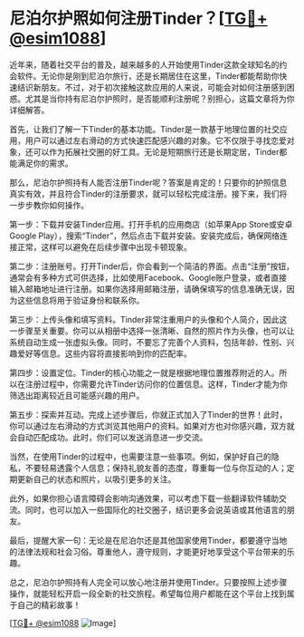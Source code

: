 # 尼泊尔护照如何注册Tinder？[[TG💪+ @esim1088](https://t.me/s/esim1088)]

近年来，随着社交平台的普及，越来越多的人开始使用Tinder这款全球知名的约会软件。无论你是刚到尼泊尔旅行，还是长期居住在这里，Tinder都能帮助你快速结识新朋友。不过，对于初次接触这款应用的人来说，可能会对如何注册感到困惑。尤其是当你持有尼泊尔护照时，是否能顺利注册呢？别担心，这篇文章将为你详细解答。

首先，让我们了解一下Tinder的基本功能。Tinder是一款基于地理位置的社交应用，用户可以通过左右滑动的方式快速匹配感兴趣的对象。它不仅限于寻找恋爱对象，还可以作为拓展社交圈的好工具。无论是短期旅行还是长期定居，Tinder都能满足你的需求。

那么，尼泊尔护照持有人能否注册Tinder呢？答案是肯定的！只要你的护照信息真实有效，并且符合Tinder的注册要求，就可以轻松完成注册。接下来，我们将一步步教你如何操作。

第一步：下载并安装Tinder应用。打开手机的应用商店（如苹果App Store或安卓Google Play），搜索“Tinder”，然后点击下载并安装。安装完成后，确保网络连接正常，这样可以避免在后续步骤中出现卡顿现象。

第二步：注册账号。打开Tinder后，你会看到一个简洁的界面。点击“注册”按钮，通常会有多种方式可供选择，比如使用Facebook、Google账户登录，或者直接输入邮箱地址进行注册。如果你选择用邮箱注册，请确保填写的信息准确无误，因为这些信息将用于验证身份和联系你。

第三步：上传头像和填写资料。Tinder非常注重用户的头像和个人简介，因此这一步骤至关重要。你可以从相册中选择一张清晰、自然的照片作为头像，也可以让系统自动生成一张虚拟头像。同时，不要忘了完善个人资料，包括年龄、性别、兴趣爱好等信息。这些内容将直接影响到你的匹配率。

第四步：设置定位。Tinder的核心功能之一就是根据地理位置推荐附近的人。所以在注册过程中，你需要允许Tinder访问你的位置信息。这样，Tinder才能为你筛选出距离较近且可能感兴趣的用户。

第五步：探索并互动。完成上述步骤后，你就正式加入了Tinder的世界！此时，你可以通过左右滑动的方式浏览其他用户的资料。如果对方也对你感兴趣，双方就会自动匹配成功。此时，你们可以发送消息进一步交流。

当然，在使用Tinder的过程中，也需要注意一些事项。例如，保护好自己的隐私，不要轻易透露个人信息；保持礼貌友善的态度，尊重每一位与你互动的人；定期更新自己的状态和照片，以吸引更多的关注。

此外，如果你担心语言障碍会影响沟通效果，可以考虑下载一些翻译软件辅助交流。同时，也可以加入一些国际化的社交圈子，结识更多会说英语或其他语言的朋友。

最后，提醒大家一句：无论是在尼泊尔还是其他国家使用Tinder，都要遵守当地的法律法规和社会习俗。尊重他人，遵守规则，才能更好地享受这个平台带来的乐趣。

总之，尼泊尔护照持有人完全可以放心地注册并使用Tinder。只要按照上述步骤操作，就能轻松开启一段全新的社交旅程。希望每位用户都能在这个平台上找到属于自己的精彩故事！

[[TG💪+ @esim1088](https://t.me/s/esim1088) ![Image](https://i.postimg.cc/4NQfJmqS/Snipaste-2025-05-13-00-14-12.png)]